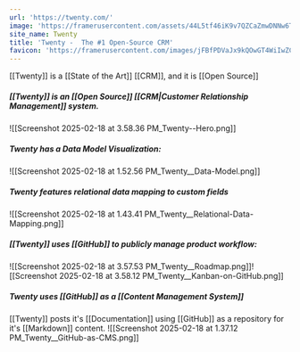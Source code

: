 ```yaml
---
url: 'https://twenty.com/'
image: 'https://framerusercontent.com/assets/44L5tf46iK9v7QZCaZmwDNNw6Ts.png'
site_name: Twenty
title: 'Twenty -  The #1 Open-Source CRM'
favicon: 'https://framerusercontent.com/images/jFBfPDVaJx9kQOwGT4WiIwZCos.png'
---
```


[[Twenty]] is a [[State of the Art]] [[CRM]], and it is [[Open Source]]

##### [[Twenty]] is an [[Open Source]] [[CRM|Customer Relationship Management]] system. 
![[Screenshot 2025-02-18 at 3.58.36 PM_Twenty--Hero.png]]

##### Twenty has a Data Model Visualization:
![[Screenshot 2025-02-18 at 1.52.56 PM_Twenty__Data-Model.png]]
##### Twenty features relational data mapping to custom fields
![[Screenshot 2025-02-18 at 1.43.41 PM_Twenty__Relational-Data-Mapping.png]]

##### [[Twenty]] uses [[GitHub]] to publicly manage product workflow:
![[Screenshot 2025-02-18 at 3.57.53 PM_Twenty__Roadmap.png]]![[Screenshot 2025-02-18 at 3.58.12 PM_Twenty__Kanban-on-GitHub.png]]
##### Twenty uses [[GitHub]] as a [[Content Management System]]
[[Twenty]] posts it's [[Documentation]] using [[GitHub]] as a repository for it's [[Markdown]] content. 
![[Screenshot 2025-02-18 at 1.37.12 PM_Twenty__GitHub-as-CMS.png]]
